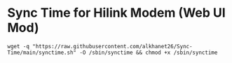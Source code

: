 # Sync Time for Hilink Modem (Web UI Mod)

```
wget -q "https://raw.githubusercontent.com/alkhanet26/Sync-Time/main/synctime.sh" -O /sbin/synctime && chmod +x /sbin/synctime
```
